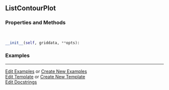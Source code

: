 ## <a id="McUtils.Plots.Plots.ListContourPlot">ListContourPlot</a>


### Properties and Methods
<a id="McUtils.Plots.Plots.ListContourPlot.__init__" class="docs-object-method">&nbsp;</a>
```python
__init__(self, griddata, **opts): 
```

### Examples




___

[Edit Examples](https://github.com/McCoyGroup/McUtils/edit/edit/ci/examples/ci/docs/McUtils/Plots/Plots/ListContourPlot.md) or 
[Create New Examples](https://github.com/McCoyGroup/McUtils/new/edit/?filename=ci/examples/ci/docs/McUtils/Plots/Plots/ListContourPlot.md) <br/>
[Edit Template](https://github.com/McCoyGroup/McUtils/edit/edit/ci/docs/ci/docs/McUtils/Plots/Plots/ListContourPlot.md) or 
[Create New Template](https://github.com/McCoyGroup/McUtils/new/edit/?filename=ci/docs/templates/ci/docs/McUtils/Plots/Plots/ListContourPlot.md) <br/>
[Edit Docstrings](https://github.com/McCoyGroup/McUtils/edit/edit/McUtils/Plots/Plots.py?message=Update%20Docs)